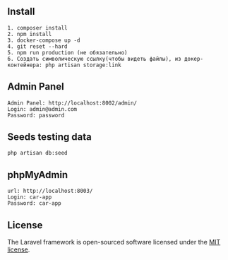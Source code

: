 ## Install

```
1. composer install
2. npm install
3. docker-compose up -d
4. git reset --hard
5. npm run production (не обязательно)
6. Создать символическую ссылку(чтобы видеть файлы), из докер-контейнера: php artisan storage:link
```

## Admin Panel

```
Admin Panel: http://localhost:8002/admin/
Login: admin@admin.com
Password: password
```

## Seeds testing data

```
php artisan db:seed
```

## phpMyAdmin

```
url: http://localhost:8003/
Login: car-app
Password: car-app
```

## License

The Laravel framework is open-sourced software licensed under the [MIT license](https://opensource.org/licenses/MIT).
